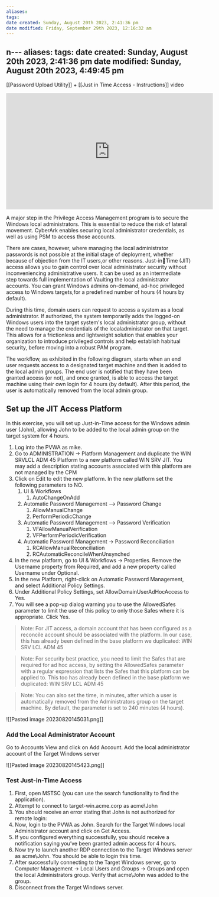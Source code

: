 ```yaml
---
aliases: 
tags: 
date created: Sunday, August 20th 2023, 2:41:36 pm
date modified: Friday, September 29th 2023, 12:16:32 am
---
```

n---
aliases: 
tags: 
date created: Sunday, August 20th 2023, 2:41:36 pm
date modified: Sunday, August 20th 2023, 4:49:45 pm
---
[[Password Upload Utility]] + [[Just in Time Access  - Instructions]] video

<iframe width="560" height="315" src="https://www.youtube.com/embed/JlkMzlwvO4c" title="YouTube video player" frameborder="0" allow="accelerometer; autoplay; clipboard-write; encrypted-media; gyroscope; picture-in-picture; web-share" allowfullscreen></iframe>


A major step in the Privilege Access Management program is to secure the Windows local administrators. This is essential to reduce the risk of lateral movement. CyberArk enables securing local administrator credentials, as well as using PSM to access those accounts. 

There are cases, however, where managing the local administrator passwords is not possible at the initial stage of deployment, whether because of objection from the IT users,or other reasons. Just-inTime (JIT) access allows you to gain control over local administrator security without inconveniencing administrative users. It can be used as an intermediate step towards full implementation of Vaulting the local administrator accounts. You can grant Windows admins on-demand, ad-hoc privileged access to Windows targets,for a predefined number of hours (4 hours by default). 

During this time, domain users can request to access a system as a local administrator. If authorized, the system temporarily adds the logged-on Windows users into the target system's local administrator group, without the need to manage the credentials of the localadministrator on that target. This allows for a frictionless and lightweight solution that enables your organization to introduce privileged controls and help establish habitual security, before moving into a robust PAM program. 

The workflow, as exhibited in the following diagram, starts when an end user requests access to a designated target machine and then is added to the local admin groups. The end user is notified that they have been granted access (or not), and once granted, is able to access the target machine using their own login for 4 hours (by default). After this period, the user is automatically removed from the local admin group.

## Set up the JIT Access Platform

In this exercise, you will set up Just-in-Time access for the Windows admin user (John), allowing John to be added to the local admin group on the target system for 4 hours. 
1. Log into the PVWA as mike. 
2. Go to ADMINISTRATION -> Platform Management and duplicate the WIN SRVLCL ADM 45 Platform to a new platform called WIN SRV JIT. You may add a description stating accounts associated with this platform are not managed by the CPM
3. Click on Edit to edit the new platform. In the new platform set the following parameters to NO. 
	1. UI & Workflows 
		1. AutoChangeOnAdd 
	2. Automatic Password Management --> Password Change 
		1. AllowManualChange  
		2. PerformPeriodicChange
	3. Automatic Password Management --> Password Verification
		1. VFAllowManualVerification
		2. VFPerformPeriodicVerification
	4. Automatic Password Management -> Password Reconciliation
		1. RCAllowManualReconciliation
		2. RCAutomaticReconcileWhenUnsynched
4. In the new platform, go to UI & Workflows -> Properties. Remove the Username property from Required, and add a new property called Username under Optional.
5. In the new Platform, right-click on Automatic Password Management, and select Additional Policy Settings.
6. Under Additional Policy Settings, set AllowDomainUserAdHocAccess to Yes.
7. You will see a pop-up dialog warning you to use the AllowedSafes parameter to limit the use of this policy to only those Safes where it is appropriate. Click Yes.

> Note: For JIT access, a domain account that has been configured as a reconcile account should be associated with the platform. In our case, this has already been defined in the base platform we duplicated: WIN SRV LCL ADM 45 

> Note: For security best practice, you need to limit the Safes that are required for ad hoc access, by setting the AllowedSafes parameter with a regular expression that lists the Safes that this platform can be applied to. This too has already been defined in the base platform we duplicated: WIN SRV LCL ADM 45 

> Note: You can also set the time, in minutes, after which a user is automatically removed from the Administrators group on the target machine. By default, the parameter is set to 240 minutes (4 hours).

![[Pasted image 20230820145031.png]]

### Add the Local Administrator Account

Go to Accounts View and click on Add Account. Add the local administrator account of the Target Windows server

![[Pasted image 20230820145423.png]]

### Test Just-in-Time Access

1. First, open MSTSC (you can use the search functionality to find the application).
2. Attempt to connect to target-win.acme.corp as acme\\John
3. You should receive an error stating that John is not authorized for remote login:
4. Now, login to the PVWA as John. Search for the Target Windows local Administrator account and click on Get Access.
5. If you configured everything successfully, you should receive a notification saying you’ve been granted admin access for 4 hours.
6. Now try to launch another RDP connection to the Target Windows server as acme\\John. You should be able to login this time.
7. After successfully connecting to the Target Windows server, go to Computer Management -> Local Users and Groups -> Groups and open the local Administrators group. Verify that acme\John was added to the group.
8. Disconnect from the Target Windows server.